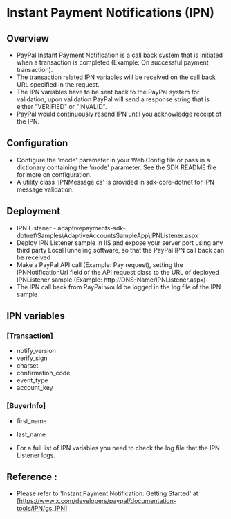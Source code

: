 
# Instant Payment Notifications (IPN)

## Overview

* PayPal Instant Payment Notification is a call back system that is initiated when a transaction is completed 
  (Example: On successful payment transaction).
* The transaction related IPN variables will be received on the call back URL specified in the request.
* The IPN variables have to be sent back to the PayPal system for validation, 
  upon validation PayPal will send a response string that is either "VERIFIED" or "INVALID".
* PayPal would continuously resend IPN until you acknowledge receipt of the IPN.


## Configuration

* Configure the 'mode' parameter in your Web.Config file or pass in a dictionary containing the 'mode' parameter. See the SDK README file for more on configuration.
* A utility class 'IPNMessage.cs' is provided in sdk-core-dotnet for IPN message validation.


## Deployment

* IPN Listener - adaptivepayments-sdk-dotnet\Samples\AdaptiveAccountsSampleApp\IPNListener.aspx
* Deploy IPN Listener sample in IIS and expose your server port using any third party 
  LocalTunneling software, so that the PayPal IPN call back can be received
* Make a PayPal API call (Example: Pay request), setting the IPNNotificationUrl field of the API request class
  to the URL of deployed IPNListener sample (Example: http://DNS-Name/IPNListener.aspx)
* The IPN call back from PayPal would be logged in the log file of the IPN sample


## IPN variables

### [Transaction]

* notify_version
* verify_sign
* charset
* confirmation_code
* event_type
* account_key

### [BuyerInfo]

* first_name
* last_name 

* For a full list of IPN variables you need to check the log file that the IPN Listener logs.    

## Reference :

* Please refer to 'Instant Payment Notification: Getting Started' at [https://www.x.com/developers/paypal/documentation-tools/IPN/gs_IPN]